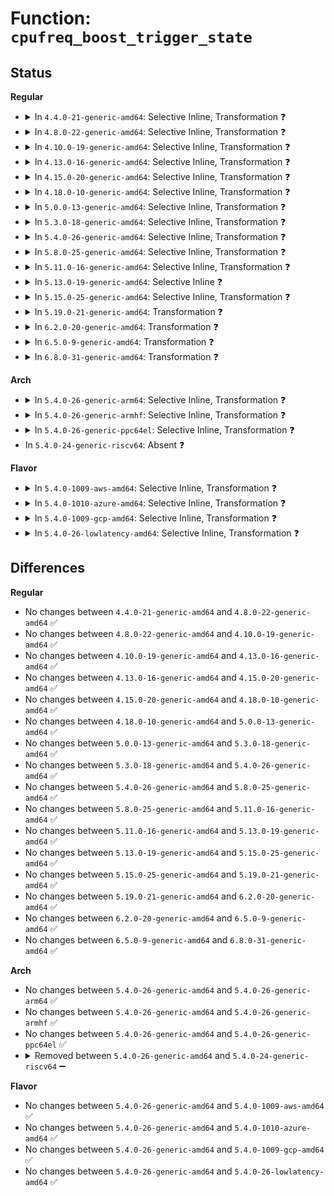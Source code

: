 # Function: <code>cpufreq_boost_trigger_state</code>

## Status
<b>Regular</b>
<ul>
<li>
<details>
<summary>In <code>4.4.0-21-generic-amd64</code>: Selective Inline, Transformation ❓</summary>

```c
int cpufreq_boost_trigger_state(int state)
```

```json
{
  "name": "cpufreq_boost_trigger_state",
  "collision_type": "Unique Global",
  "inline_type": "Selective",
  "funcs": [
    {
      "addr": 18446744071585863296,
      "name": "cpufreq_boost_trigger_state",
      "external": true,
      "loc": "drivers/cpufreq/cpufreq.c:2307",
      "file": "drivers/cpufreq/cpufreq.c",
      "inline": "not declared, inlined",
      "caller_inline": [
        "drivers/cpufreq/cpufreq.c:store_boost"
      ],
      "caller_func": [
        "drivers/cpufreq/cpufreq.c:store_boost"
      ]
    }
  ],
  "symbols": [
    {
      "addr": 18446744071585863296,
      "name": "cpufreq_boost_trigger_state.part.22",
      "section": ".text",
      "bind": "STB_LOCAL",
      "size": 171
    },
    {
      "addr": 18446744071585866832,
      "name": "cpufreq_boost_trigger_state",
      "section": ".text",
      "bind": "STB_GLOBAL",
      "size": 37
    }
  ]
}
```
</details>
</li>
<li>
<details>
<summary>In <code>4.8.0-22-generic-amd64</code>: Selective Inline, Transformation ❓</summary>

```c
int cpufreq_boost_trigger_state(int state)
```

```json
{
  "name": "cpufreq_boost_trigger_state",
  "collision_type": "Unique Global",
  "inline_type": "Selective",
  "funcs": [
    {
      "addr": 18446744071586262137,
      "name": "cpufreq_boost_trigger_state",
      "external": true,
      "loc": "drivers/cpufreq/cpufreq.c:2386",
      "file": "drivers/cpufreq/cpufreq.c",
      "inline": "not declared, inlined",
      "caller_inline": [
        "drivers/cpufreq/cpufreq.c:store_boost"
      ],
      "caller_func": [
        "drivers/cpufreq/cpufreq.c:store_boost"
      ]
    }
  ],
  "symbols": [
    {
      "addr": 18446744071586261888,
      "name": "cpufreq_boost_trigger_state.part.33",
      "section": ".text",
      "bind": "STB_LOCAL",
      "size": 171
    },
    {
      "addr": 18446744071586267808,
      "name": "cpufreq_boost_trigger_state",
      "section": ".text",
      "bind": "STB_GLOBAL",
      "size": 37
    }
  ]
}
```
</details>
</li>
<li>
<details>
<summary>In <code>4.10.0-19-generic-amd64</code>: Selective Inline, Transformation ❓</summary>

```c
int cpufreq_boost_trigger_state(int state)
```

```json
{
  "name": "cpufreq_boost_trigger_state",
  "collision_type": "Unique Global",
  "inline_type": "Selective",
  "funcs": [
    {
      "addr": 18446744071586463017,
      "name": "cpufreq_boost_trigger_state",
      "external": true,
      "loc": "drivers/cpufreq/cpufreq.c:2334",
      "file": "drivers/cpufreq/cpufreq.c",
      "inline": "not declared, inlined",
      "caller_inline": [
        "drivers/cpufreq/cpufreq.c:store_boost"
      ],
      "caller_func": [
        "drivers/cpufreq/cpufreq.c:store_boost"
      ]
    }
  ],
  "symbols": [
    {
      "addr": 18446744071586462768,
      "name": "cpufreq_boost_trigger_state.part.33",
      "section": ".text",
      "bind": "STB_LOCAL",
      "size": 171
    },
    {
      "addr": 18446744071586472016,
      "name": "cpufreq_boost_trigger_state",
      "section": ".text",
      "bind": "STB_GLOBAL",
      "size": 37
    }
  ]
}
```
</details>
</li>
<li>
<details>
<summary>In <code>4.13.0-16-generic-amd64</code>: Selective Inline, Transformation ❓</summary>

```c
int cpufreq_boost_trigger_state(int state)
```

```json
{
  "name": "cpufreq_boost_trigger_state",
  "collision_type": "Unique Global",
  "inline_type": "Selective",
  "funcs": [
    {
      "addr": 18446744071586587565,
      "name": "cpufreq_boost_trigger_state",
      "external": true,
      "loc": "drivers/cpufreq/cpufreq.c:2337",
      "file": "drivers/cpufreq/cpufreq.c",
      "inline": "not declared, inlined",
      "caller_inline": [
        "drivers/cpufreq/cpufreq.c:store_boost"
      ],
      "caller_func": [
        "drivers/cpufreq/cpufreq.c:store_boost"
      ]
    }
  ],
  "symbols": [
    {
      "addr": 18446744071586587312,
      "name": "cpufreq_boost_trigger_state.part.31",
      "section": ".text",
      "bind": "STB_LOCAL",
      "size": 171
    },
    {
      "addr": 18446744071586596496,
      "name": "cpufreq_boost_trigger_state",
      "section": ".text",
      "bind": "STB_GLOBAL",
      "size": 37
    }
  ]
}
```
</details>
</li>
<li>
<details>
<summary>In <code>4.15.0-20-generic-amd64</code>: Selective Inline, Transformation ❓</summary>

```c
int cpufreq_boost_trigger_state(int state)
```

```json
{
  "name": "cpufreq_boost_trigger_state",
  "collision_type": "Unique Global",
  "inline_type": "Selective",
  "funcs": [
    {
      "addr": 18446744071587070877,
      "name": "cpufreq_boost_trigger_state",
      "external": true,
      "loc": "drivers/cpufreq/cpufreq.c:2370",
      "file": "drivers/cpufreq/cpufreq.c",
      "inline": "not declared, inlined",
      "caller_inline": [
        "drivers/cpufreq/cpufreq.c:store_boost"
      ],
      "caller_func": [
        "drivers/cpufreq/cpufreq.c:store_boost"
      ]
    }
  ],
  "symbols": [
    {
      "addr": 18446744071587070608,
      "name": "cpufreq_boost_trigger_state.part.32",
      "section": ".text",
      "bind": "STB_LOCAL",
      "size": 177
    },
    {
      "addr": 18446744071587079792,
      "name": "cpufreq_boost_trigger_state",
      "section": ".text",
      "bind": "STB_GLOBAL",
      "size": 37
    }
  ]
}
```
</details>
</li>
<li>
<details>
<summary>In <code>4.18.0-10-generic-amd64</code>: Selective Inline, Transformation ❓</summary>

```c
int cpufreq_boost_trigger_state(int state)
```

```json
{
  "name": "cpufreq_boost_trigger_state",
  "collision_type": "Unique Global",
  "inline_type": "Selective",
  "funcs": [
    {
      "addr": 18446744071587368164,
      "name": "cpufreq_boost_trigger_state",
      "external": true,
      "loc": "drivers/cpufreq/cpufreq.c:2368",
      "file": "drivers/cpufreq/cpufreq.c",
      "inline": "not declared, inlined",
      "caller_inline": [
        "drivers/cpufreq/cpufreq.c:store_boost"
      ],
      "caller_func": [
        "drivers/cpufreq/cpufreq.c:store_boost"
      ]
    }
  ],
  "symbols": [
    {
      "addr": 18446744071587367904,
      "name": "cpufreq_boost_trigger_state.part.34",
      "section": ".text",
      "bind": "STB_LOCAL",
      "size": 177
    },
    {
      "addr": 18446744071587377328,
      "name": "cpufreq_boost_trigger_state",
      "section": ".text",
      "bind": "STB_GLOBAL",
      "size": 37
    }
  ]
}
```
</details>
</li>
<li>
<details>
<summary>In <code>5.0.0-13-generic-amd64</code>: Selective Inline, Transformation ❓</summary>

```c
int cpufreq_boost_trigger_state(int state)
```

```json
{
  "name": "cpufreq_boost_trigger_state",
  "collision_type": "Unique Global",
  "inline_type": "Selective",
  "funcs": [
    {
      "addr": 18446744071587548052,
      "name": "cpufreq_boost_trigger_state",
      "external": true,
      "loc": "drivers/cpufreq/cpufreq.c:2371",
      "file": "drivers/cpufreq/cpufreq.c",
      "inline": "not declared, inlined",
      "caller_inline": [
        "drivers/cpufreq/cpufreq.c:store_boost"
      ],
      "caller_func": [
        "drivers/cpufreq/cpufreq.c:store_boost"
      ]
    }
  ],
  "symbols": [
    {
      "addr": 18446744071587547792,
      "name": "cpufreq_boost_trigger_state.part.36",
      "section": ".text",
      "bind": "STB_LOCAL",
      "size": 177
    },
    {
      "addr": 18446744071587557232,
      "name": "cpufreq_boost_trigger_state",
      "section": ".text",
      "bind": "STB_GLOBAL",
      "size": 37
    }
  ]
}
```
</details>
</li>
<li>
<details>
<summary>In <code>5.3.0-18-generic-amd64</code>: Selective Inline, Transformation ❓</summary>

```c
int cpufreq_boost_trigger_state(int state)
```

```json
{
  "name": "cpufreq_boost_trigger_state",
  "collision_type": "Unique Global",
  "inline_type": "Selective",
  "funcs": [
    {
      "addr": 18446744071587822612,
      "name": "cpufreq_boost_trigger_state",
      "external": true,
      "loc": "drivers/cpufreq/cpufreq.c:2538",
      "file": "drivers/cpufreq/cpufreq.c",
      "inline": "not declared, inlined",
      "caller_inline": [
        "drivers/cpufreq/cpufreq.c:store_boost"
      ],
      "caller_func": [
        "drivers/cpufreq/cpufreq.c:store_boost"
      ]
    }
  ],
  "symbols": [
    {
      "addr": 18446744071587822352,
      "name": "cpufreq_boost_trigger_state.part.0",
      "section": ".text",
      "bind": "STB_LOCAL",
      "size": 177
    },
    {
      "addr": 18446744071587832624,
      "name": "cpufreq_boost_trigger_state",
      "section": ".text",
      "bind": "STB_GLOBAL",
      "size": 37
    }
  ]
}
```
</details>
</li>
<li>
<details>
<summary>In <code>5.4.0-26-generic-amd64</code>: Selective Inline, Transformation ❓</summary>

```c
int cpufreq_boost_trigger_state(int state)
```

```json
{
  "name": "cpufreq_boost_trigger_state",
  "collision_type": "Unique Global",
  "inline_type": "Selective",
  "funcs": [
    {
      "addr": 18446744071588027924,
      "name": "cpufreq_boost_trigger_state",
      "external": true,
      "loc": "drivers/cpufreq/cpufreq.c:2532",
      "file": "drivers/cpufreq/cpufreq.c",
      "inline": "not declared, inlined",
      "caller_inline": [
        "drivers/cpufreq/cpufreq.c:store_boost"
      ],
      "caller_func": [
        "drivers/cpufreq/cpufreq.c:store_boost"
      ]
    }
  ],
  "symbols": [
    {
      "addr": 18446744071588027664,
      "name": "cpufreq_boost_trigger_state.part.0",
      "section": ".text",
      "bind": "STB_LOCAL",
      "size": 177
    },
    {
      "addr": 18446744071588037696,
      "name": "cpufreq_boost_trigger_state",
      "section": ".text",
      "bind": "STB_GLOBAL",
      "size": 37
    }
  ]
}
```
</details>
</li>
<li>
<details>
<summary>In <code>5.8.0-25-generic-amd64</code>: Selective Inline, Transformation ❓</summary>

```c
int cpufreq_boost_trigger_state(int state)
```

```json
{
  "name": "cpufreq_boost_trigger_state",
  "collision_type": "Unique Global",
  "inline_type": "Selective",
  "funcs": [
    {
      "addr": 18446744071588888644,
      "name": "cpufreq_boost_trigger_state",
      "external": true,
      "loc": "drivers/cpufreq/cpufreq.c:2567",
      "file": "drivers/cpufreq/cpufreq.c",
      "inline": "not declared, inlined",
      "caller_inline": [
        "drivers/cpufreq/cpufreq.c:store_boost"
      ],
      "caller_func": [
        "drivers/cpufreq/cpufreq.c:store_boost"
      ]
    }
  ],
  "symbols": [
    {
      "addr": 18446744071588888288,
      "name": "cpufreq_boost_trigger_state.part.0",
      "section": ".text",
      "bind": "STB_LOCAL",
      "size": 274
    },
    {
      "addr": 18446744071588898320,
      "name": "cpufreq_boost_trigger_state",
      "section": ".text",
      "bind": "STB_GLOBAL",
      "size": 37
    }
  ]
}
```
</details>
</li>
<li>
<details>
<summary>In <code>5.11.0-16-generic-amd64</code>: Selective Inline, Transformation ❓</summary>

```c
int cpufreq_boost_trigger_state(int state)
```

```json
{
  "name": "cpufreq_boost_trigger_state",
  "collision_type": "Unique Global",
  "inline_type": "Selective",
  "funcs": [
    {
      "addr": 18446744071588901796,
      "name": "cpufreq_boost_trigger_state",
      "external": true,
      "loc": "drivers/cpufreq/cpufreq.c:2644",
      "file": "drivers/cpufreq/cpufreq.c",
      "inline": "not declared, inlined",
      "caller_inline": [
        "drivers/cpufreq/cpufreq.c:store_boost"
      ],
      "caller_func": [
        "drivers/cpufreq/cpufreq.c:store_boost"
      ]
    }
  ],
  "symbols": [
    {
      "addr": 18446744071588901440,
      "name": "cpufreq_boost_trigger_state.part.0",
      "section": ".text",
      "bind": "STB_LOCAL",
      "size": 274
    },
    {
      "addr": 18446744071588911696,
      "name": "cpufreq_boost_trigger_state",
      "section": ".text",
      "bind": "STB_GLOBAL",
      "size": 37
    }
  ]
}
```
</details>
</li>
<li>
<details>
<summary>In <code>5.13.0-19-generic-amd64</code>: Selective Inline ❓</summary>

```c
int cpufreq_boost_trigger_state(int state)
```

```json
{
  "name": "cpufreq_boost_trigger_state",
  "collision_type": "Unique Global",
  "inline_type": "Selective",
  "funcs": [
    {
      "addr": 18446744071588799856,
      "name": "cpufreq_boost_trigger_state",
      "external": true,
      "loc": "drivers/cpufreq/cpufreq.c:2650",
      "file": "drivers/cpufreq/cpufreq.c",
      "inline": "not declared, inlined",
      "caller_inline": [],
      "caller_func": [
        "drivers/cpufreq/cpufreq.c:store_boost"
      ]
    }
  ],
  "symbols": [
    {
      "addr": 18446744071588799856,
      "name": "cpufreq_boost_trigger_state",
      "section": ".text",
      "bind": "STB_GLOBAL",
      "size": 299
    }
  ]
}
```
</details>
</li>
<li>
<details>
<summary>In <code>5.15.0-25-generic-amd64</code>: Selective Inline, Transformation ❓</summary>

```c
int cpufreq_boost_trigger_state(int state)
```

```json
{
  "name": "cpufreq_boost_trigger_state",
  "collision_type": "Unique Global",
  "inline_type": "Selective",
  "funcs": [
    {
      "addr": 18446744071589492503,
      "name": "cpufreq_boost_trigger_state",
      "external": true,
      "loc": "drivers/cpufreq/cpufreq.c:2659",
      "file": "drivers/cpufreq/cpufreq.c",
      "inline": "not declared, inlined",
      "caller_inline": [],
      "caller_func": [
        "drivers/cpufreq/cpufreq.c:store_boost"
      ]
    }
  ],
  "symbols": [
    {
      "addr": 18446744071592657242,
      "name": "cpufreq_boost_trigger_state.cold",
      "section": ".text",
      "bind": "STB_LOCAL",
      "size": 20
    },
    {
      "addr": 18446744071589492448,
      "name": "cpufreq_boost_trigger_state",
      "section": ".text",
      "bind": "STB_GLOBAL",
      "size": 312
    }
  ]
}
```
</details>
</li>
<li>
<details>
<summary>In <code>5.19.0-21-generic-amd64</code>: Transformation ❓</summary>

```c
int cpufreq_boost_trigger_state(int state)
```

```json
{
  "name": "cpufreq_boost_trigger_state",
  "collision_type": "Unique Global",
  "inline_type": "No",
  "funcs": [
    {
      "addr": 0,
      "name": "cpufreq_boost_trigger_state",
      "external": true,
      "loc": "drivers/cpufreq/cpufreq.c:2699",
      "file": "drivers/cpufreq/cpufreq.c",
      "inline": "seen, unknown",
      "caller_inline": [],
      "caller_func": [
        "drivers/cpufreq/cpufreq.c:store_boost"
      ]
    }
  ],
  "symbols": [
    {
      "addr": 18446744071594542076,
      "name": "cpufreq_boost_trigger_state.cold",
      "section": ".text",
      "bind": "STB_LOCAL",
      "size": 20
    },
    {
      "addr": 18446744071590974576,
      "name": "cpufreq_boost_trigger_state",
      "section": ".text",
      "bind": "STB_GLOBAL",
      "size": 319
    }
  ]
}
```
</details>
</li>
<li>
<details>
<summary>In <code>6.2.0-20-generic-amd64</code>: Transformation ❓</summary>

```c
int cpufreq_boost_trigger_state(int state)
```

```json
{
  "name": "cpufreq_boost_trigger_state",
  "collision_type": "Unique Global",
  "inline_type": "No",
  "funcs": [
    {
      "addr": 0,
      "name": "cpufreq_boost_trigger_state",
      "external": true,
      "loc": "drivers/cpufreq/cpufreq.c:2696",
      "file": "drivers/cpufreq/cpufreq.c",
      "inline": "seen, unknown",
      "caller_inline": [],
      "caller_func": [
        "drivers/cpufreq/cpufreq.c:store_boost"
      ]
    }
  ],
  "symbols": [
    {
      "addr": 18446744071596314210,
      "name": "cpufreq_boost_trigger_state.cold",
      "section": ".text",
      "bind": "STB_LOCAL",
      "size": 20
    },
    {
      "addr": 18446744071592679280,
      "name": "cpufreq_boost_trigger_state",
      "section": ".text",
      "bind": "STB_GLOBAL",
      "size": 337
    }
  ]
}
```
</details>
</li>
<li>
<details>
<summary>In <code>6.5.0-9-generic-amd64</code>: Transformation ❓</summary>

```c
int cpufreq_boost_trigger_state(int state)
```

```json
{
  "name": "cpufreq_boost_trigger_state",
  "collision_type": "Unique Global",
  "inline_type": "No",
  "funcs": [
    {
      "addr": 0,
      "name": "cpufreq_boost_trigger_state",
      "external": true,
      "loc": "drivers/cpufreq/cpufreq.c:2703",
      "file": "drivers/cpufreq/cpufreq.c",
      "inline": "seen, unknown",
      "caller_inline": [],
      "caller_func": [
        "drivers/cpufreq/cpufreq.c:store_boost"
      ]
    }
  ],
  "symbols": [
    {
      "addr": 18446744071596843260,
      "name": "cpufreq_boost_trigger_state.cold",
      "section": ".text",
      "bind": "STB_LOCAL",
      "size": 20
    },
    {
      "addr": 18446744071593110320,
      "name": "cpufreq_boost_trigger_state",
      "section": ".text",
      "bind": "STB_GLOBAL",
      "size": 337
    }
  ]
}
```
</details>
</li>
<li>
<details>
<summary>In <code>6.8.0-31-generic-amd64</code>: Transformation ❓</summary>

```c
int cpufreq_boost_trigger_state(int state)
```

```json
{
  "name": "cpufreq_boost_trigger_state",
  "collision_type": "Unique Global",
  "inline_type": "No",
  "funcs": [
    {
      "addr": 0,
      "name": "cpufreq_boost_trigger_state",
      "external": true,
      "loc": "drivers/cpufreq/cpufreq.c:2743",
      "file": "drivers/cpufreq/cpufreq.c",
      "inline": "seen, unknown",
      "caller_inline": [],
      "caller_func": [
        "drivers/cpufreq/cpufreq.c:store_boost"
      ]
    }
  ],
  "symbols": [
    {
      "addr": 18446744071597768406,
      "name": "cpufreq_boost_trigger_state.cold",
      "section": ".text",
      "bind": "STB_LOCAL",
      "size": 20
    },
    {
      "addr": 18446744071593863328,
      "name": "cpufreq_boost_trigger_state",
      "section": ".text",
      "bind": "STB_GLOBAL",
      "size": 354
    }
  ]
}
```
</details>
</li>
</ul>
<b>Arch</b>
<ul>
<li>
<details>
<summary>In <code>5.4.0-26-generic-arm64</code>: Selective Inline, Transformation ❓</summary>

```c
int cpufreq_boost_trigger_state(int state)
```

```json
{
  "name": "cpufreq_boost_trigger_state",
  "collision_type": "Unique Global",
  "inline_type": "Selective",
  "funcs": [
    {
      "addr": 18446603336501295824,
      "name": "cpufreq_boost_trigger_state",
      "external": true,
      "loc": "drivers/cpufreq/cpufreq.c:2532",
      "file": "drivers/cpufreq/cpufreq.c",
      "inline": "not declared, inlined",
      "caller_inline": [
        "drivers/cpufreq/cpufreq.c:store_boost"
      ],
      "caller_func": [
        "drivers/cpufreq/cpufreq.c:store_boost"
      ]
    }
  ],
  "symbols": [
    {
      "addr": 18446603336501295416,
      "name": "cpufreq_boost_trigger_state.part.0",
      "section": ".text",
      "bind": "STB_LOCAL",
      "size": 320
    },
    {
      "addr": 18446603336501305344,
      "name": "cpufreq_boost_trigger_state",
      "section": ".text",
      "bind": "STB_GLOBAL",
      "size": 80
    }
  ]
}
```
</details>
</li>
<li>
<details>
<summary>In <code>5.4.0-26-generic-armhf</code>: Selective Inline, Transformation ❓</summary>

```c
int cpufreq_boost_trigger_state(int state)
```

```json
{
  "name": "cpufreq_boost_trigger_state",
  "collision_type": "Unique Global",
  "inline_type": "Selective",
  "funcs": [
    {
      "addr": 3233786064,
      "name": "cpufreq_boost_trigger_state",
      "external": true,
      "loc": "drivers/cpufreq/cpufreq.c:2532",
      "file": "drivers/cpufreq/cpufreq.c",
      "inline": "not declared, inlined",
      "caller_inline": [
        "drivers/cpufreq/cpufreq.c:store_boost"
      ],
      "caller_func": [
        "drivers/cpufreq/cpufreq.c:store_boost"
      ]
    }
  ],
  "symbols": [
    {
      "addr": 3233785792,
      "name": "cpufreq_boost_trigger_state.part.0",
      "section": ".text",
      "bind": "STB_LOCAL",
      "size": 184
    },
    {
      "addr": 3233793656,
      "name": "cpufreq_boost_trigger_state",
      "section": ".text",
      "bind": "STB_GLOBAL",
      "size": 60
    }
  ]
}
```
</details>
</li>
<li>
<details>
<summary>In <code>5.4.0-26-generic-ppc64el</code>: Selective Inline, Transformation ❓</summary>

```c
int cpufreq_boost_trigger_state(int state)
```

```json
{
  "name": "cpufreq_boost_trigger_state",
  "collision_type": "Unique Global",
  "inline_type": "Selective",
  "funcs": [
    {
      "addr": 13835058055294828108,
      "name": "cpufreq_boost_trigger_state",
      "external": true,
      "loc": "drivers/cpufreq/cpufreq.c:2532",
      "file": "drivers/cpufreq/cpufreq.c",
      "inline": "not declared, inlined",
      "caller_inline": [
        "drivers/cpufreq/cpufreq.c:store_boost"
      ],
      "caller_func": [
        "drivers/cpufreq/cpufreq.c:store_boost"
      ]
    }
  ],
  "symbols": [
    {
      "addr": 13835058055294827712,
      "name": "cpufreq_boost_trigger_state.part.0",
      "section": ".text",
      "bind": "STB_LOCAL",
      "size": 292
    },
    {
      "addr": 13835058055294837312,
      "name": "cpufreq_boost_trigger_state",
      "section": ".text",
      "bind": "STB_GLOBAL",
      "size": 56
    }
  ]
}
```
</details>
</li>
<li>
In <code>5.4.0-24-generic-riscv64</code>: Absent ❓
</li>
</ul>
<b>Flavor</b>
<ul>
<li>
<details>
<summary>In <code>5.4.0-1009-aws-amd64</code>: Selective Inline, Transformation ❓</summary>

```c
int cpufreq_boost_trigger_state(int state)
```

```json
{
  "name": "cpufreq_boost_trigger_state",
  "collision_type": "Unique Global",
  "inline_type": "Selective",
  "funcs": [
    {
      "addr": 18446744071587652916,
      "name": "cpufreq_boost_trigger_state",
      "external": true,
      "loc": "drivers/cpufreq/cpufreq.c:2532",
      "file": "drivers/cpufreq/cpufreq.c",
      "inline": "not declared, inlined",
      "caller_inline": [
        "drivers/cpufreq/cpufreq.c:store_boost"
      ],
      "caller_func": [
        "drivers/cpufreq/cpufreq.c:store_boost"
      ]
    }
  ],
  "symbols": [
    {
      "addr": 18446744071587652656,
      "name": "cpufreq_boost_trigger_state.part.0",
      "section": ".text",
      "bind": "STB_LOCAL",
      "size": 177
    },
    {
      "addr": 18446744071587662688,
      "name": "cpufreq_boost_trigger_state",
      "section": ".text",
      "bind": "STB_GLOBAL",
      "size": 37
    }
  ]
}
```
</details>
</li>
<li>
<details>
<summary>In <code>5.4.0-1010-azure-amd64</code>: Selective Inline, Transformation ❓</summary>

```c
int cpufreq_boost_trigger_state(int state)
```

```json
{
  "name": "cpufreq_boost_trigger_state",
  "collision_type": "Unique Global",
  "inline_type": "Selective",
  "funcs": [
    {
      "addr": 18446744071587426788,
      "name": "cpufreq_boost_trigger_state",
      "external": true,
      "loc": "drivers/cpufreq/cpufreq.c:2532",
      "file": "drivers/cpufreq/cpufreq.c",
      "inline": "not declared, inlined",
      "caller_inline": [
        "drivers/cpufreq/cpufreq.c:store_boost"
      ],
      "caller_func": [
        "drivers/cpufreq/cpufreq.c:store_boost"
      ]
    }
  ],
  "symbols": [
    {
      "addr": 18446744071587426528,
      "name": "cpufreq_boost_trigger_state.part.0",
      "section": ".text",
      "bind": "STB_LOCAL",
      "size": 177
    },
    {
      "addr": 18446744071587436560,
      "name": "cpufreq_boost_trigger_state",
      "section": ".text",
      "bind": "STB_GLOBAL",
      "size": 37
    }
  ]
}
```
</details>
</li>
<li>
<details>
<summary>In <code>5.4.0-1009-gcp-amd64</code>: Selective Inline, Transformation ❓</summary>

```c
int cpufreq_boost_trigger_state(int state)
```

```json
{
  "name": "cpufreq_boost_trigger_state",
  "collision_type": "Unique Global",
  "inline_type": "Selective",
  "funcs": [
    {
      "addr": 18446744071587984068,
      "name": "cpufreq_boost_trigger_state",
      "external": true,
      "loc": "drivers/cpufreq/cpufreq.c:2532",
      "file": "drivers/cpufreq/cpufreq.c",
      "inline": "not declared, inlined",
      "caller_inline": [
        "drivers/cpufreq/cpufreq.c:store_boost"
      ],
      "caller_func": [
        "drivers/cpufreq/cpufreq.c:store_boost"
      ]
    }
  ],
  "symbols": [
    {
      "addr": 18446744071587983808,
      "name": "cpufreq_boost_trigger_state.part.0",
      "section": ".text",
      "bind": "STB_LOCAL",
      "size": 177
    },
    {
      "addr": 18446744071587993840,
      "name": "cpufreq_boost_trigger_state",
      "section": ".text",
      "bind": "STB_GLOBAL",
      "size": 37
    }
  ]
}
```
</details>
</li>
<li>
<details>
<summary>In <code>5.4.0-26-lowlatency-amd64</code>: Selective Inline, Transformation ❓</summary>

```c
int cpufreq_boost_trigger_state(int state)
```

```json
{
  "name": "cpufreq_boost_trigger_state",
  "collision_type": "Unique Global",
  "inline_type": "Selective",
  "funcs": [
    {
      "addr": 18446744071588101812,
      "name": "cpufreq_boost_trigger_state",
      "external": true,
      "loc": "drivers/cpufreq/cpufreq.c:2532",
      "file": "drivers/cpufreq/cpufreq.c",
      "inline": "not declared, inlined",
      "caller_inline": [
        "drivers/cpufreq/cpufreq.c:store_boost"
      ],
      "caller_func": [
        "drivers/cpufreq/cpufreq.c:store_boost"
      ]
    }
  ],
  "symbols": [
    {
      "addr": 18446744071588101552,
      "name": "cpufreq_boost_trigger_state.part.0",
      "section": ".text",
      "bind": "STB_LOCAL",
      "size": 177
    },
    {
      "addr": 18446744071588109264,
      "name": "cpufreq_boost_trigger_state",
      "section": ".text",
      "bind": "STB_GLOBAL",
      "size": 37
    }
  ]
}
```
</details>
</li>
</ul>

## Differences
<b>Regular</b>
<ul>
<li>
No changes between <code>4.4.0-21-generic-amd64</code> and <code>4.8.0-22-generic-amd64</code> ✅
</li>
<li>
No changes between <code>4.8.0-22-generic-amd64</code> and <code>4.10.0-19-generic-amd64</code> ✅
</li>
<li>
No changes between <code>4.10.0-19-generic-amd64</code> and <code>4.13.0-16-generic-amd64</code> ✅
</li>
<li>
No changes between <code>4.13.0-16-generic-amd64</code> and <code>4.15.0-20-generic-amd64</code> ✅
</li>
<li>
No changes between <code>4.15.0-20-generic-amd64</code> and <code>4.18.0-10-generic-amd64</code> ✅
</li>
<li>
No changes between <code>4.18.0-10-generic-amd64</code> and <code>5.0.0-13-generic-amd64</code> ✅
</li>
<li>
No changes between <code>5.0.0-13-generic-amd64</code> and <code>5.3.0-18-generic-amd64</code> ✅
</li>
<li>
No changes between <code>5.3.0-18-generic-amd64</code> and <code>5.4.0-26-generic-amd64</code> ✅
</li>
<li>
No changes between <code>5.4.0-26-generic-amd64</code> and <code>5.8.0-25-generic-amd64</code> ✅
</li>
<li>
No changes between <code>5.8.0-25-generic-amd64</code> and <code>5.11.0-16-generic-amd64</code> ✅
</li>
<li>
No changes between <code>5.11.0-16-generic-amd64</code> and <code>5.13.0-19-generic-amd64</code> ✅
</li>
<li>
No changes between <code>5.13.0-19-generic-amd64</code> and <code>5.15.0-25-generic-amd64</code> ✅
</li>
<li>
No changes between <code>5.15.0-25-generic-amd64</code> and <code>5.19.0-21-generic-amd64</code> ✅
</li>
<li>
No changes between <code>5.19.0-21-generic-amd64</code> and <code>6.2.0-20-generic-amd64</code> ✅
</li>
<li>
No changes between <code>6.2.0-20-generic-amd64</code> and <code>6.5.0-9-generic-amd64</code> ✅
</li>
<li>
No changes between <code>6.5.0-9-generic-amd64</code> and <code>6.8.0-31-generic-amd64</code> ✅
</li>
</ul>
<b>Arch</b>
<ul>
<li>
No changes between <code>5.4.0-26-generic-amd64</code> and <code>5.4.0-26-generic-arm64</code> ✅
</li>
<li>
No changes between <code>5.4.0-26-generic-amd64</code> and <code>5.4.0-26-generic-armhf</code> ✅
</li>
<li>
No changes between <code>5.4.0-26-generic-amd64</code> and <code>5.4.0-26-generic-ppc64el</code> ✅
</li>
<li>
<details>
<summary>Removed between <code>5.4.0-26-generic-amd64</code> and <code>5.4.0-24-generic-riscv64</code> ➖</summary>

```c
int cpufreq_boost_trigger_state(int state)
```
</details>
</li>
</ul>
<b>Flavor</b>
<ul>
<li>
No changes between <code>5.4.0-26-generic-amd64</code> and <code>5.4.0-1009-aws-amd64</code> ✅
</li>
<li>
No changes between <code>5.4.0-26-generic-amd64</code> and <code>5.4.0-1010-azure-amd64</code> ✅
</li>
<li>
No changes between <code>5.4.0-26-generic-amd64</code> and <code>5.4.0-1009-gcp-amd64</code> ✅
</li>
<li>
No changes between <code>5.4.0-26-generic-amd64</code> and <code>5.4.0-26-lowlatency-amd64</code> ✅
</li>
</ul>
